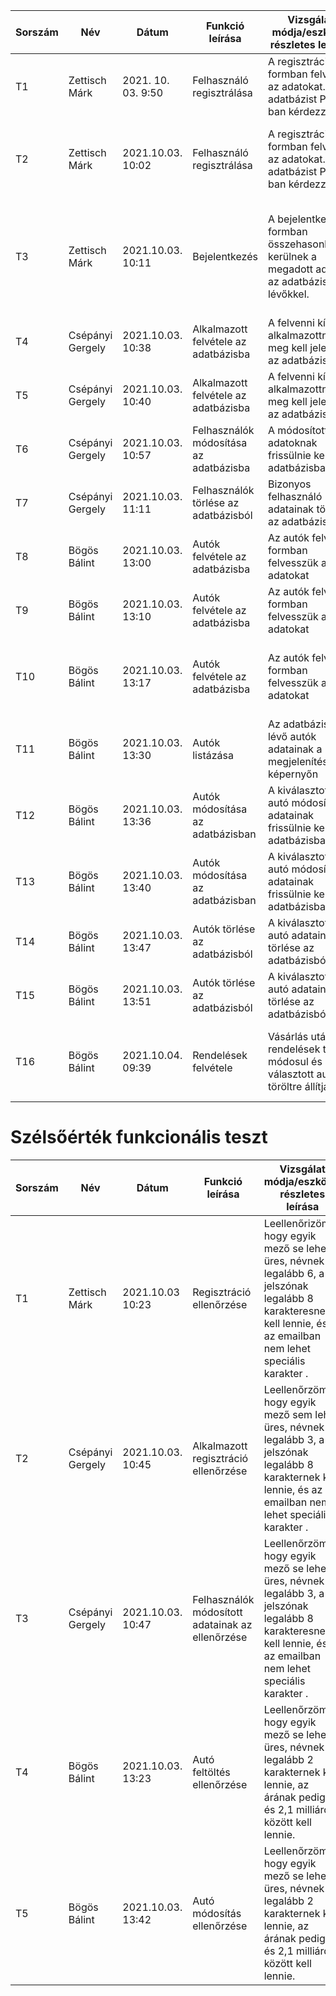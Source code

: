 | Sorszám |Név | Dátum| Funkció leírása| Vizsgálat módja/eszköze, részletes leírása | Elvárt eredmény| Eredmény |Verzió |
|--|--|--|--|--|--|--|--|
|T1| Zettisch Márk | 2021. 10. 03. 9:50 | Felhasználó regisztrálása | A regisztrációs formban felvettük az adatokat. Az adatbázist PDO-ban kérdezzük le.| Adatbázisban való megjelenés| Szintaktikai hiba a registration.php fájlban, ami fatal errort dobott. | Beta 1.1 |
|T2| Zettisch Márk| 2021.10.03. 10:02 | Felhasználó regisztrálása | A regisztrációs formban felvettük az adatokat. Az adatbázist PDO-ban kérdezzük le.| Adatbázisban való megjelenés | Az ID-t automatikus generálja. email és név adatait bekerültek az adatbázisba | Beta 1.2 |
|T3| Zettisch Márk| 2021.10.03. 10:11 | Bejelentkezés |A bejelentkezés formban összehasonlításra kerülnek a megadott adatok az adatbázisban lévőkkel.| Sikeres bejelentkezés után tudnak vásárolni | A program sikeresen összehasonlította a megadott adatokat az adatbázisban lévőkkel és megtörtént a bejelentkezés | Beta 1.2 |
|T4| Csépányi Gergely | 2021.10.03. 10:38| Alkalmazott felvétele az adatbázisba | A felvenni kívánt alkalmazottnak meg kell jelennie az adatbázisban.| Adatbázisban való megjelenés| Szintaktikai hiba a staffs.php-ban, fatal error | Beta 1.2 |
|T5| Csépányi Gergely | 2021.10.03. 10:40| Alkalmazott felvétele az adatbázisba | A felvenni kívánt alkalmazottnak meg kell jelennie az adatbázisban.| Adatbázisban való megjelenés| A rögzített felhasználó megjelenik az adatbázisban | Beta 1.3 |
|T6| Csépányi Gergely | 2021.10.03. 10:57| Felhasználók módosítása az adatbázisba | A módosított adatoknak frissülnie kell az adatbázisban.| Adatok változása az adatbázisban| A módosított adatok megjelennek az adatbázisban| Beta 1.3 |
|T7| Csépányi Gergely | 2021.10.03. 11:11| Felhasználók törlése az adatbázisból | Bizonyos felhasználó adatainak törlése az adatbázisból.| Adatok törlése az adatbázisból| Adott felhasználó adatai törlődtek az adatbázisból| Beta 1.4 |
|T8| Bögös Bálint | 2021.10.03. 13:00| Autók felvétele az adatbázisba | Az autók felvétele formban felvesszük az adatokat | Adatok megjelenése az adatbázisban| Kép feltöltési hibát dob | Beta 1.4 |
|T9| Bögös Bálint | 2021.10.03. 13:10| Autók felvétele az adatbázisba | Az autók felvétele formban felvesszük az adatokat | Adatok megjelenése az adatbázisban| Relációs hiba | Beta 1.5 |
|T10| Bögös Bálint | 2021.10.03. 13:17| Autók felvétele az adatbázisba | Az autók felvétele formban felvesszük az adatokat | Adatok megjelenése az adatbázisban| Az ID-t automatikus generálja. A megadott adatok bekerültek az adatbázisba | Beta 1.6 |
|T11| Bögös Bálint | 2021.10.03. 13:30| Autók listázása | Az adatbázisban lévő autók adatainak a megjelenítése a képernyőn | Adatok megjelenése| Az autók adatai abc szerinti sorban megjelennek a képernyőn | Beta 1.6 |
|T12| Bögös Bálint | 2021.10.03. 13:36| Autók módosítása az adatbázisban | A kiválasztott autó módosított adatainak frissülnie kell az adatbázisban | Adatok változása az adatbázisban| Nem tölti be a módosításhoz szükséges formot a honlap | Beta 1.6 |
|T13| Bögös Bálint | 2021.10.03. 13:40| Autók módosítása az adatbázisban | A kiválasztott autó módosított adatainak frissülnie kell az adatbázisban | Adatok változása az adatbázisban| A változtatott adatok frissülnek az adatbázisban | Beta 1.7 |
|T14| Bögös Bálint | 2021.10.03. 13:47| Autók törlése az adatbázisból | A kiválasztott autó adatainak törlése az adatbázisból | Adatok törlése az adatbázisból| 404-es hibát dob a honlap | Beta 1.7 |
|T15| Bögös Bálint | 2021.10.03. 13:51| Autók törlése az adatbázisból | A kiválasztott autó adatainak törlése az adatbázisból | Adatok törlése az adatbázisból| Kiválasztott autó adatai törlődtek az adatbázisból | Beta 1.8 |
|T16| Bögös Bálint | 2021.10.04. 09:39| Rendelések felvétele | Vásárlás után a rendelések tábla módosul és a választott autót töröltre állítja | Az autó kikerül a megtekinthetők közül és bekerül a saját rendelésekhez| Hibás átirányítás | Beta 1.8 |


# Szélsőérték funkcionális teszt
| Sorszám |Név | Dátum| Funkció leírása| Vizsgálat módja/eszköze, részletes leírása | Elvárt eredmény| Eredmény |Verzió |
|--|--|--|--|--|--|--|--|
|T1| Zettisch Márk| 2021.10.03 10:23 | Regisztráció ellenőrzése |Leellenőrizöm, hogy egyik mező se lehet üres, névnek legalább 6, a jelszónak legalább 8 karakteresnek kell lennie, és az emailban nem lehet speciális karakter .|Ha valamit rosszul adunk meg, akkor egy hibaüzenetet kell dobnia.| Hibás érték megadására azonnal hibaüznettel tér vissza a honlap.| Beta 1.2 |
|T2| Csépányi Gergely | 2021.10.03. 10:45| Alkalmazott regisztráció ellenőrzése |Leellenőrzöm, hogy egyik mező sem lehet üres, névnek legalább 3, a jelszónak legalább 8 karakternek kell lennie, és az emailban nem lehet speciális karakter .|Ha valamit rosszul adunk meg, akkor egy hibaüzenetet kell dobnia.| Hibás érték megadására azonnal hibaüznettel tér vissza a weboldal.| Beta 1.3 |
|T3| Csépányi Gergely | 2021.10.03. 10:47| Felhasználók módosított adatainak az ellenőrzése |Leellenőrzöm, hogy egyik mező se lehet üres, névnek legalább 3, a jelszónak legalább 8 karakteresnek kell lennie, és az emailban nem lehet speciális karakter .|Ha valamit rosszul adunk meg, akkor egy hibaüzenetet kell dobnia.| Jelszó ellenőrzésnél relációs hiba| Beta 1.3 |
|T4| Bögös Bálint | 2021.10.03. 13:23| Autó feltöltés ellenőrzése |Leellenőrzöm, hogy egyik mező se lehet üres, névnek legalább 2 karakternek kell lennie, az árának pedig 1 és 2,1 milliárd között kell lennie.|Ha valamit rosszul adunk meg, akkor egy hibaüzenetet kell dobnia.| Hibás érték megadására azonnal hibaüznettel tér vissza a honlap. | Beta 1.6 |
|T5| Bögös Bálint | 2021.10.03. 13:42| Autó módosítás ellenőrzése |Leellenőrzöm, hogy egyik mező se lehet üres, névnek legalább 2 karakternek kell lennie, az árának pedig 1 és 2,1 milliárd között kell lennie.|Ha valamit rosszul adunk meg, akkor egy hibaüzenetet kell dobnia.| Hibás érték megadására azonnal hibaüznettel tér vissza a honlap. | Beta 1.7 |
